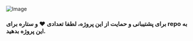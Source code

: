 ![Image](img/github_banner.png)

### برای پشتیبانی و حمایت از این پروژه، لطفا تعدادی :heart: و ستاره برای repo به این پروژه بدهید.
